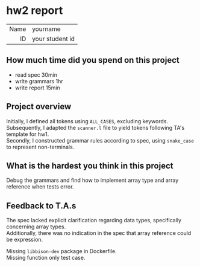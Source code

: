 # hw2 report

|||
|-:|:-|
|Name|yourname|
|ID|your student id|

## How much time did you spend on this project

* read spec 30min
* write grammars 1hr
* write report 15min

## Project overview

Initially, I defined all tokens using `ALL_CASES`, excluding keywords.  
Subsequently, I adapted the `scanner.l` file to yield tokens following TA's template for hw1.  
Secondly, I constructed grammar rules according to spec, using `snake_case` to represent non-terminals.

## What is the hardest you think in this project

Debug the grammars and find how to implement array type and array reference when tests error.

## Feedback to T.A.s

The spec lacked explicit clarification regarding data types, specifically concerning array types.  
Additionally, there was no indication in the spec that array reference could be expression.

Missing `libbison-dev` package in Dockerfile.  
Missing function only test case.
